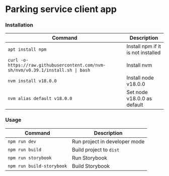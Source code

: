 # Parking service client app

### Installation
| Command | Description |
| --- | --- |
| `apt install npm` | Install npm if it is not installed |
| `curl -o- https://raw.githubusercontent.com/nvm-sh/nvm/v0.39.1/install.sh \| bash` | Install nvm |
| `nvm install v18.0.0` | Install node v18.0.0 |
| `nvm alias default v18.0.0` | Set node v18.0.0 as default |

### Usage
| Command | Description |
| --- | --- |
| `npm run dev` | Run project in developer mode |
| `npm run build` | Build project to `dist` |
| `npm run storybook` | Run Storybook |
| `npm run build-storybook` | Build Storybook |

